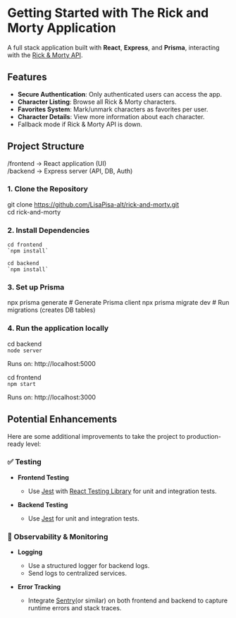 # Getting Started with The Rick and Morty Application

A full stack application built with **React**, **Express**, and **Prisma**, interacting with the [Rick & Morty API](https://rickandmortyapi.com).

## Features

- **Secure Authentication**: Only authenticated users can access the app.
- **Character Listing**: Browse all Rick & Morty characters.
- **Favorites System**: Mark/unmark characters as favorites per user.
- **Character Details**: View more information about each character.
- Fallback mode if Rick & Morty API is down.

## Project Structure

/frontend → React application (UI)  
/backend → Express server (API, DB, Auth)

### 1. Clone the Repository

git clone https://github.com/LisaPisa-alt/rick-and-morty.git  
cd rick-and-morty

### 2. Install Dependencies

    cd frontend
    `npm install`

    cd backend
    `npm install`

### 3. Set up Prisma

npx prisma generate # Generate Prisma client
npx prisma migrate dev # Run migrations (creates DB tables)

### 4. Run the application locally

cd backend  
`node server`

Runs on: http://localhost:5000

cd frontend  
`npm start`

Runs on: http://localhost:3000

## Potential Enhancements

Here are some additional improvements to take the project to production-ready level:

### ✅ Testing

- **Frontend Testing**
  - Use [Jest](https://jestjs.io/) with [React Testing Library](https://testing-library.com/docs/react-testing-library/intro/) for unit and integration tests.

- **Backend Testing**
  - Use [Jest](https://jestjs.io/) for unit and integration tests.

### 🧭 Observability & Monitoring

- **Logging**
  - Use a structured logger for backend logs.
  - Send logs to centralized services.

- **Error Tracking**
  - Integrate [Sentry](https://sentry.io/)(or similar) on both frontend and backend to capture runtime errors and stack traces.
